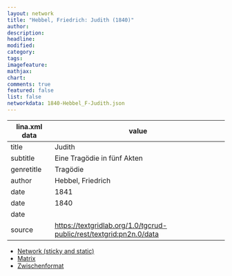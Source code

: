```yaml
---
layout: network
title: "Hebbel, Friedrich: Judith (1840)"
author:
description:
headline:
modified:
category:
tags:
imagefeature: 
mathjax: 
chart: 
comments: true
featured: false
list: false
networkdata: 1840-Hebbel_F-Judith.json
---
```

lina.xml data  | value
------------- | -------------
title|Judith
subtitle|Eine Tragödie in fünf Akten
genretitle|Tragödie
author|Hebbel, Friedrich
date|1841
date|1840
date|
source|https://textgridlab.org/1.0/tgcrud-public/rest/textgrid:pn2n.0/data


* [Network (sticky and static)](/network324)
* [Matrix](/matrix324)
* [Zwischenformat](/lina324 )
